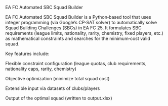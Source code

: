 EA FC Automated SBC Squad Builder

EA FC Automated SBC Squad Builder is a Python‑based tool that uses integer programming (via Google’s CP‑SAT solver) to automatically solve Squad Building Challenges (SBCs) in EA FC 25. It formulates SBC requirements (league limits, nationality, rarity, chemistry, fixed players, etc.) as mathematical constraints and searches for the minimum‑cost valid squad.

Key features include:

Flexible constraint configuration (league quotas, club requirements, nationality caps, rarity, chemistry)

Objective optimization (minimize total squad cost)

Extensible input via datasets of clubs/players

Output of the optimal squad (written to output.xlsx)
